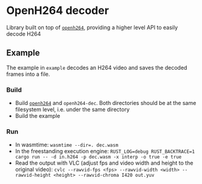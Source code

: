 # OpenH264 decoder

Library built on top of [`openh264`](https://github.com/cisco/openh264), providing a higher level API to easily decode H264

## Example
The example in `example` decodes an H264 video and saves the decoded frames into a file.
### Build
* Build [`openh264`](https://github.com/veracruz-project/openh264) and `openh264-dec`. Both directories should be at the same filesystem level, i.e. under the same directory
* Build the example
### Run
* In wasmtime:
  ```wasmtime --dir=. dec.wasm```
* In the freestanding execution engine:
  ```RUST_LOG=debug RUST_BACKTRACE=1 cargo run -- -d in.h264 -p dec.wasm -x interp -o true -e true```
* Read the output with VLC (adjust fps and video width and height to the original video):
  ```cvlc --rawvid-fps <fps> --rawvid-width <width> --rawvid-height <height> --rawvid-chroma I420 out.yuv```
